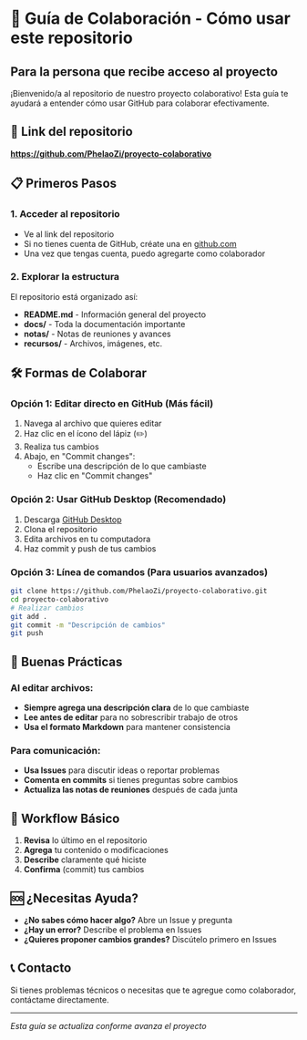 # 🚀 Guía de Colaboración - Cómo usar este repositorio

## Para la persona que recibe acceso al proyecto

¡Bienvenido/a al repositorio de nuestro proyecto colaborativo! Esta guía te ayudará a entender cómo usar GitHub para colaborar efectivamente.

## 🔗 Link del repositorio
**https://github.com/PhelaoZi/proyecto-colaborativo**

## 📋 Primeros Pasos

### 1. Acceder al repositorio
- Ve al link del repositorio
- Si no tienes cuenta de GitHub, créate una en [github.com](https://github.com)
- Una vez que tengas cuenta, puedo agregarte como colaborador

### 2. Explorar la estructura
El repositorio está organizado así:
- **README.md** - Información general del proyecto
- **docs/** - Toda la documentación importante
- **notas/** - Notas de reuniones y avances
- **recursos/** - Archivos, imágenes, etc.

## 🛠️ Formas de Colaborar

### Opción 1: Editar directo en GitHub (Más fácil)
1. Navega al archivo que quieres editar
2. Haz clic en el ícono del lápiz (✏️) 
3. Realiza tus cambios
4. Abajo, en "Commit changes":
   - Escribe una descripción de lo que cambiaste
   - Haz clic en "Commit changes"

### Opción 2: Usar GitHub Desktop (Recomendado)
1. Descarga [GitHub Desktop](https://desktop.github.com/)
2. Clona el repositorio
3. Edita archivos en tu computadora
4. Haz commit y push de tus cambios

### Opción 3: Línea de comandos (Para usuarios avanzados)
```bash
git clone https://github.com/PhelaoZi/proyecto-colaborativo.git
cd proyecto-colaborativo
# Realizar cambios
git add .
git commit -m "Descripción de cambios"
git push
```

## 📝 Buenas Prácticas

### Al editar archivos:
- **Siempre agrega una descripción clara** de lo que cambiaste
- **Lee antes de editar** para no sobrescribir trabajo de otros
- **Usa el formato Markdown** para mantener consistencia

### Para comunicación:
- **Usa Issues** para discutir ideas o reportar problemas
- **Comenta en commits** si tienes preguntas sobre cambios
- **Actualiza las notas de reuniones** después de cada junta

## 🔄 Workflow Básico

1. **Revisa** lo último en el repositorio
2. **Agrega** tu contenido o modificaciones
3. **Describe** claramente qué hiciste
4. **Confirma** (commit) tus cambios

## 🆘 ¿Necesitas Ayuda?

- **¿No sabes cómo hacer algo?** Abre un Issue y pregunta
- **¿Hay un error?** Describe el problema en Issues
- **¿Quieres proponer cambios grandes?** Discútelo primero en Issues

## 📞 Contacto
Si tienes problemas técnicos o necesitas que te agregue como colaborador, contáctame directamente.

---
*Esta guía se actualiza conforme avanza el proyecto*